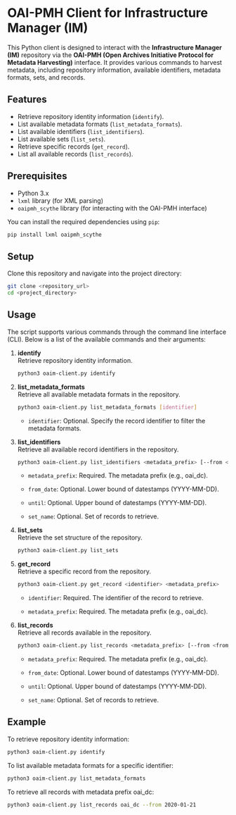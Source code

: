 # OAI-PMH Client for Infrastructure Manager (IM)

This Python client is designed to interact with the **Infrastructure Manager (IM)** repository via the **OAI-PMH (Open Archives Initiative Protocol for Metadata Harvesting)** interface. It provides various commands to harvest metadata, including repository information, available identifiers, metadata formats, sets, and records.


## Features

- Retrieve repository identity information (`identify`).
- List available metadata formats (`list_metadata_formats`).
- List available identifiers (`list_identifiers`).
- List available sets (`list_sets`).
- Retrieve specific records (`get_record`).
- List all available records (`list_records`).


## Prerequisites

- Python 3.x
- `lxml` library (for XML parsing)
- `oaipmh_scythe` library (for interacting with the OAI-PMH interface)

You can install the required dependencies using `pip`:

```bash
pip install lxml oaipmh_scythe
```


## Setup

Clone this repository and navigate into the project directory:

```bash
git clone <repository_url>
cd <project_directory>
```


## Usage
The script supports various commands through the command line interface (CLI). Below is a list of the available commands and their arguments:

1. **identify**  
Retrieve repository identity information.

    ```bash
    python3 oaim-client.py identify
    ```


2. **list_metadata_formats**  
Retrieve all available metadata formats in the repository.

    ```bash
    python3 oaim-client.py list_metadata_formats [identifier]
    ```
    - `identifier`: Optional. Specify the record identifier to filter the metadata formats.


3. **list_identifiers**  
Retrieve all available record identifiers in the repository.

    ```bash
    python3 oaim-client.py list_identifiers <metadata_prefix> [--from <from_date>] [--until <until_date>] [--set <set_name>]
    ```

    - `metadata_prefix`: Required. The metadata prefix (e.g., oai_dc).

    - `from_date`: Optional. Lower bound of datestamps (YYYY-MM-DD).

    - `until`: Optional. Upper bound of datestamps (YYYY-MM-DD).

    - `set_name`: Optional. Set of records to retrieve.

4. **list_sets**  
Retrieve the set structure of the repository.

    ```bash
    python3 oaim-client.py list_sets
    ```

5. **get_record**  
Retrieve a specific record from the repository.

    ```bash
    python3 oaim-client.py get_record <identifier> <metadata_prefix>
    ```

    - `identifier`: Required. The identifier of the record to retrieve.

    - `metadata_prefix`: Required. The metadata prefix (e.g., oai_dc).

6. **list_records**  
Retrieve all records available in the repository.

    ```bash
    python3 oaim-client.py list_records <metadata_prefix> [--from <from_date>] [--until <until_date>] [--set <set_name>]
    ```

    - `metadata_prefix`: Required. The metadata prefix (e.g., oai_dc).

    - `from_date`: Optional. Lower bound of datestamps (YYYY-MM-DD).

    - `until`: Optional. Upper bound of datestamps (YYYY-MM-DD).

    - `set_name`: Optional. Set of records to retrieve.


## Example
To retrieve repository identity information:

```bash
python3 oaim-client.py identify
```

To list available metadata formats for a specific identifier:

```bash
python3 oaim-client.py list_metadata_formats
```

To retrieve all records with metadata prefix oai_dc:

```bash
python3 oaim-client.py list_records oai_dc --from 2020-01-21
```

